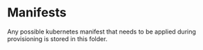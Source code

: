 # Manifests

Any possible kubernetes manifest that needs to be applied during provisioning is stored in this folder.
